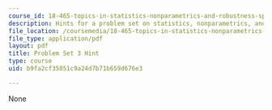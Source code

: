 ```yaml
---
course_id: 18-465-topics-in-statistics-nonparametrics-and-robustness-spring-2005
description: Hints for a problem set on statistics, nonparametrics, and robustness.
file_location: /coursemedia/18-465-topics-in-statistics-nonparametrics-and-robustness-spring-2005/b9fa2cf35051c9a24d7b71b659d676e3_hintps3.pdf
file_type: application/pdf
layout: pdf
title: Problem Set 3 Hint
type: course
uid: b9fa2cf35051c9a24d7b71b659d676e3

---
```

None